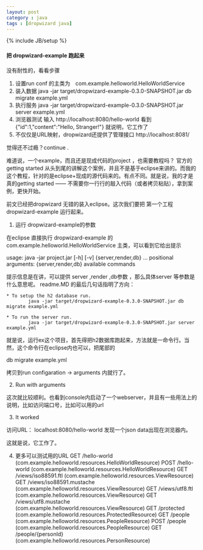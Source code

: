 ```yaml
---
layout: post
category : java
tags : [dropwizard java]
---
```

{% include JB/setup %}


#### 把 dropwizard-example 跑起来

没有耐性的，看看步骤

1. 设置run conf 的主类为　com.example.helloworld.HelloWorldService
2. 装入数据
    java -jar target/dropwizard-example-0.3.0-SNAPSHOT.jar db migrate example.yml
3. 执行服务
    java -jar target/dropwizard-example-0.3.0-SNAPSHOT.jar server example.yml
4. 浏览器测试 
    输入 http://localhost:8080/hello-world
    看到 {"id":1,"content":"Hello, Stranger!"}
    就说明，它工作了
5. 不仅仅是URL映射，dropwizard还提供了管理接口
    http://localhost:8081/

觉得还不过瘾？continue .

难道说，一个example，而且还是现成代码的project ，也需要教程吗？
官方的 getting started 从头到尾的讲解这个案例，并且不是基于eclipse来讲的。而我的这个教程，针对的是eclipse+现成的源代码来的。有点不同。就是说，我的才是真的getting started —— 不需要你一行行的敲入代码（或者拷贝粘贴），拿到案例，更快开始。

前文已经把dropwizard 无错的装入eclipse。这次我们要把 第一个工程 dropwizard-example 运行起来。

1. 运行  dropwizard-example的参数

在eclipse 直接执行  dropwizard-example 的 com.example.helloworld.HelloWorldService 主类，可以看到它给出提示

usage: java -jar project.jar [-h] [-v] {server,render,db} ...
positional arguments:
  {server,render,db}     available commands

提示信息是在讲，可以提供 server ,render ,db参数 ，那么具体server 等参数是什么意思呢。 readme.MD 的最后几句话指明了方向：

	* To setup the h2 database run.	
	        java -jar target/dropwizard-example-0.3.0-SNAPSHOT.jar db migrate example.yml
	
	* To run the server run.	
	        java -jar target/dropwizard-example-0.3.0-SNAPSHOT.jar server example.yml

就是说，运行ex这个项目，首先得把h2数据库跑起来，方法就是一命令行。当然，这个命令行在eclipse内也可以，把尾部的

db migrate example.yml

拷贝到run configaration -> arguments 内就行了。

2. Run with arguments

这次就比较顺利。也看到console内启动了一个webserver，并且有一些用法上的说明，比如访问端口号，比如可以用的url

3. It worked

访问URL： localhost:8080/hello-world
发现一个json data出现在浏览器内。

这就是说，它工作了。


4. 更多可以测试用的URL
    GET     /hello-world (com.example.helloworld.resources.HelloWorldResource)
    POST    /hello-world (com.example.helloworld.resources.HelloWorldResource)
    GET     /views/iso88591.ftl (com.example.helloworld.resources.ViewResource)
    GET     /views/iso88591.mustache (com.example.helloworld.resources.ViewResource)
    GET     /views/utf8.ftl (com.example.helloworld.resources.ViewResource)
    GET     /views/utf8.mustache (com.example.helloworld.resources.ViewResource)
    GET     /protected (com.example.helloworld.resources.ProtectedResource)
    GET     /people (com.example.helloworld.resources.PeopleResource)
    POST    /people (com.example.helloworld.resources.PeopleResource)
    GET     /people/{personId} (com.example.helloworld.resources.PersonResource)

